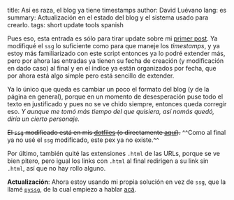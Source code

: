 title: Así es raza, el blog ya tiene timestamps
author: David Luévano
lang: es
summary: Actualización en el estado del blog y el sistema usado para crearlo.
tags: short
	update
	tools
	spanish

Pues eso, esta entrada es sólo para tirar update sobre mi [primer post](https://blog.luevano.xyz/a/first_blog_post.html). Ya modifiqué el `ssg` lo suficiente como para que maneje los *timestamps*, y ya estoy más familiarizado con este script entonces ya lo podré extender más, pero por ahora las entradas ya tienen su fecha de creación (y modificación en dado caso) al final y en el índice ya están organizados por fecha, que por ahora está algo simple pero está sencillo de extender.

Ya lo único que queda es cambiar un poco el formato del blog (y de la página en general), porque en un momento de desesperación puse todo el texto en justificado y pues no se ve chido siempre, entonces queda corregir eso. *Y aunque me tomó más tiempo del que quisiera, así nomás quedó, diría un cierto personaje.*

~~El `ssg` modificado está en mis [dotfiles](https://git.luevano.xyz/.dots) (o directamente [aquí](https://git.luevano.xyz/.dots/tree/.local/bin/ssg)).~~
^^Como al final ya no usé el `ssg` modificado, este pex ya no existe.^^

Por último, también quité las extensiones `.html` de las URLs, porque se ve bien pitero, pero igual los links con `.html` al final redirigen a su link sin `.html`, así que no hay rollo alguno.

**Actualización**: Ahora estoy usando mi propia solución en vez de `ssg`, que la llamé [`pyssg`](${PYSSG_URL}), de la cual empiezo a hablar [acá](https://blog.luevano.xyz/a/new_blogging_system.html).
